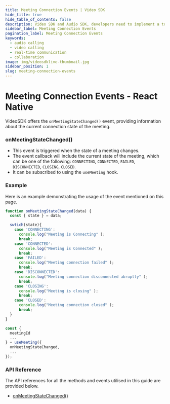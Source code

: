 ```yaml
---
title: Meeting Connection Events | Video SDK
hide_title: true
hide_table_of_contents: false
description: Video SDK and Audio SDK, developers need to implement a token server. This requires efforts on both the front-end and backend.
sidebar_label: Meeting Connection Events
pagination_label: Meeting Connection Events
keywords:
  - audio calling
  - video calling 
  - real-time communication
  - collaboration
image: img/videosdklive-thumbnail.jpg
sidebar_position: 1
slug: meeting-connection-events
---
```


# Meeting Connection Events - React Native

VideoSDK offers the `onMeetingStateChanged()` event, providing information about the current connection state of the meeting.

### onMeetingStateChanged()

- This event is triggered when the state of a meeting changes.
- The event callback will include the current state of the meeting, which can be one of the following: `CONNECTING`, `CONNECTED`, `FAILED`, `DISCONNECTED`, `CLOSING`, `CLOSED`. 
- It can be subscribed to using the `useMeeting` hook.

### Example

Here is an example demonstrating the usage of the event mentioned on this page.

```javascript
function onMeetingStateChanged(data) {
  const { state } = data;

  swtich(state){
    case 'CONNECTING':
      console.log("Meeting is Connecting" );
      break;
    case 'CONNECTED':
      console.log("Meeting is Connected" );
      break;
    case 'FAILED':
      console.log("Meeting connection failed" );
      break;
    case 'DISCONNECTED':
      console.log("Meeting connection disconnected abruptly" );
      break;
    case 'CLOSING':
      console.log("Meeting is closing" );
      break;
    case 'CLOSED':
      console.log("Meeting connection closed" );
      break;
  }
}

const {
  meetingId
  ...
} = useMeeting({
  onMeetingStateChanged,
  ...
});
```

### API Reference

The API references for all the methods and events utilised in this guide are provided below.

- [onMeetingStateChanged()](/react-native/api/sdk-reference/use-meeting/events#onmeetingstatechanged)
